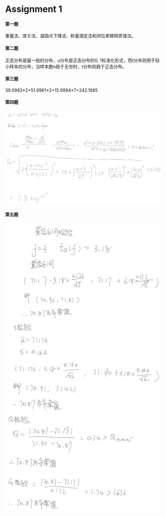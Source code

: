 
# Assignment 1

#### 第一题 

重量法、库仑法、凝固点下降法、称量滴定法和同位素稀释质谱法。

#### 第二题

正态分布是最一般的分布，u分布是正态分布的0,
1标准化形式，而t分布则用于较小样本的分布，当样本数n趋于无穷时，t分布则趋于正态分布。

#### 第三题 

39.0983\*2+51.9961\*2+15.9994\*7=242.1885

#### 第四题

![image](lib/assign1-1.jpg)

#### 第五题

![image](lib/assign1-2.jpg)
